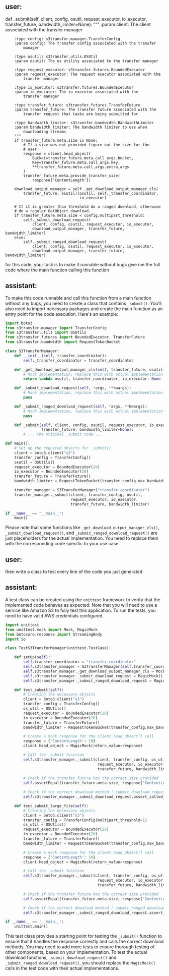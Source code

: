 ## user:
def _submit(self, client, config, osutil, request_executor, io_executor,
                transfer_future, bandwidth_limiter=None):
        """
        :param client: The client associated with the transfer manager

        :type config: s3transfer.manager.TransferConfig
        :param config: The transfer config associated with the transfer
            manager

        :type osutil: s3transfer.utils.OSUtil
        :param osutil: The os utility associated to the transfer manager

        :type request_executor: s3transfer.futures.BoundedExecutor
        :param request_executor: The request executor associated with the
            transfer manager

        :type io_executor: s3transfer.futures.BoundedExecutor
        :param io_executor: The io executor associated with the
            transfer manager

        :type transfer_future: s3transfer.futures.TransferFuture
        :param transfer_future: The transfer future associated with the
            transfer request that tasks are being submitted for

        :type bandwidth_limiter: s3transfer.bandwidth.BandwidthLimiter
        :param bandwidth_limiter: The bandwidth limiter to use when
            downloading streams
        """
        if transfer_future.meta.size is None:
            # If a size was not provided figure out the size for the
            # user.
            response = client.head_object(
                Bucket=transfer_future.meta.call_args.bucket,
                Key=transfer_future.meta.call_args.key,
                **transfer_future.meta.call_args.extra_args
            )
            transfer_future.meta.provide_transfer_size(
                response['ContentLength'])

        download_output_manager = self._get_download_output_manager_cls(
            transfer_future, osutil)(osutil, self._transfer_coordinator,
                                     io_executor)

        # If it is greater than threshold do a ranged download, otherwise
        # do a regular GetObject download.
        if transfer_future.meta.size < config.multipart_threshold:
            self._submit_download_request(
                client, config, osutil, request_executor, io_executor,
                download_output_manager, transfer_future, bandwidth_limiter)
        else:
            self._submit_ranged_download_request(
                client, config, osutil, request_executor, io_executor,
                download_output_manager, transfer_future, bandwidth_limiter)
for this code, your task is to make it runnable without bugs  give me the full code where the main function calling this function
## assistant:
To make this code runnable and call this function from a main function without any bugs, you need to create a class that contains `_submit()`. You'll also need to import necessary packages and create the main function as an entry point for the code execution. Here's an example:

```python
import boto3
from s3transfer.manager import TransferConfig
from s3transfer.utils import OSUtils
from s3transfer.futures import BoundedExecutor, TransferFuture
from s3transfer.bandwidth import RequestTokenBucket

class S3TransferManager:
    def __init__(self, transfer_coordinator):
        self._transfer_coordinator = transfer_coordinator

    def _get_download_output_manager_cls(self, transfer_future, osutil):
        # Mock implementation, replace this with actual implementation
        return lambda osutil, transfer_coordinator, io_executor: None

    def _submit_download_request(self, *args, **kwargs):
        # Mock implementation, replace this with actual implementation
        pass

    def _submit_ranged_download_request(self, *args, **kwargs):
        # Mock implementation, replace this with actual implementation
        pass

    def _submit(self, client, config, osutil, request_executor, io_executor,
                transfer_future, bandwidth_limiter=None):
        # ... the original _submit code ...

def main():
    # Set up the required objects for _submit()
    client = boto3.client("s3")
    transfer_config = TransferConfig()
    osutil = OSUtils()
    request_executor = BoundedExecutor(20)
    io_executor = BoundedExecutor(20)
    transfer_future = TransferFuture()
    bandwidth_limiter = RequestTokenBucket(transfer_config.max_bandwidth)

    transfer_manager = S3TransferManager("transfer-coordinator")
    transfer_manager._submit(client, transfer_config, osutil,
                             request_executor, io_executor,
                             transfer_future, bandwidth_limiter)

if __name__ == "__main__":
    main()
```

Please note that some functions like `_get_download_output_manager_cls()`, `_submit_download_request()`, and `_submit_ranged_download_request()` are just placeholders for the actual implementation. You need to replace them with the corresponding code specific to your use case.
## user:
then write a class to test every line of the code you just generated
## assistant:
A test class can be created using the `unittest` framework to verify that the implemented code behaves as expected. Note that you will need to use a service like Amazon S3 to fully test this application. To run the tests, you need to have valid AWS credentials configured.

```python
import unittest
from unittest.mock import Mock, MagicMock
from botocore.response import StreamingBody
import io

class TestS3TransferManager(unittest.TestCase):

    def setUp(self):
        self.transfer_coordinator = "transfer-coordinator"
        self.s3transfer_manager = S3TransferManager(self.transfer_coordinator)
        self.s3transfer_manager._get_download_output_manager_cls = Mock(return_value=lambda *_: None)
        self.s3transfer_manager._submit_download_request = MagicMock()
        self.s3transfer_manager._submit_ranged_download_request = MagicMock()

    def test_submit(self):
        # Creating the necessary objects
        client = boto3.client("s3")
        transfer_config = TransferConfig()
        os_util = OSUtils()
        request_executor = BoundedExecutor(20)
        io_executor = BoundedExecutor(20)
        transfer_future = TransferFuture()
        bandwidth_limiter = RequestTokenBucket(transfer_config.max_bandwidth)

        # Create a mock response for the client.head_object() call
        response = {'ContentLength': 10}
        client.head_object = MagicMock(return_value=response)

        # Call the _submit function
        self.s3transfer_manager._submit(client, transfer_config, os_util,
                                         request_executor, io_executor,
                                         transfer_future, bandwidth_limiter)
        
        # Check if the transfer_future has the correct size provided
        self.assertEqual(transfer_future.meta.size, response['ContentLength'])

        # Check if the correct download method (_submit_download_request) has been called
        self.s3transfer_manager._submit_download_request.assert_called_once()

    def test_submit_large_file(self):
        # Creating the necessary objects
        client = boto3.client("s3")
        transfer_config = TransferConfig(multipart_threshold=1)
        os_util = OSUtils()
        request_executor = BoundedExecutor(20)
        io_executor = BoundedExecutor(20)
        transfer_future = TransferFuture()
        bandwidth_limiter = RequestTokenBucket(transfer_config.max_bandwidth)

        # Create a mock response for the client.head_object() call
        response = {'ContentLength': 10}
        client.head_object = MagicMock(return_value=response)

        # Call the _submit function
        self.s3transfer_manager._submit(client, transfer_config, os_util,
                                         request_executor, io_executor,
                                         transfer_future, bandwidth_limiter)

        # Check if the transfer_future has the correct size provided
        self.assertEqual(transfer_future.meta.size, response['ContentLength'])

        # Check if the correct download method (_submit_ranged_download_request) has been called
        self.s3transfer_manager._submit_ranged_download_request.assert_called_once()

if __name__ == '__main__':
    unittest.main()
```

This test class provides a starting point for testing the `_submit()` function to ensure that it handles the response correctly and calls the correct download methods. You may need to add more tests to ensure thorough testing of other components, based on your implementation. To test the actual download functions, `_submit_download_request()` and `_submit_ranged_download_request()`, you should replace the `MagicMock()` calls in the test code with their actual implementations.

